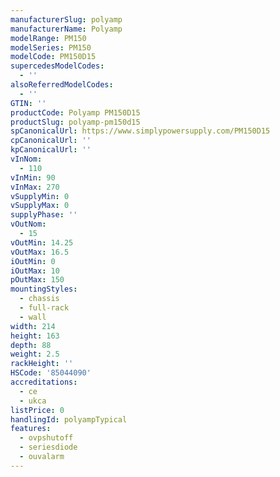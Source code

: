 ```yaml
---
manufacturerSlug: polyamp
manufacturerName: Polyamp
modelRange: PM150
modelSeries: PM150
modelCode: PM150D15
supercedesModelCodes:
  - ''
alsoReferredModelCodes:
  - ''
GTIN: ''
productCode: Polyamp PM150D15
productSlug: polyamp-pm150d15
spCanonicalUrl: https://www.simplypowersupply.com/PM150D15
cpCanonicalUrl: ''
kpCanonicalUrl: ''
vInNom:
  - 110
vInMin: 90
vInMax: 270
vSupplyMin: 0
vSupplyMax: 0
supplyPhase: ''
vOutNom:
  - 15
vOutMin: 14.25
vOutMax: 16.5
iOutMin: 0
iOutMax: 10
pOutMax: 150
mountingStyles:
  - chassis
  - full-rack
  - wall
width: 214
height: 163
depth: 88
weight: 2.5
rackHeight: ''
HSCode: '85044090'
accreditations:
  - ce
  - ukca
listPrice: 0
handlingId: polyampTypical
features:
  - ovpshutoff
  - seriesdiode
  - ouvalarm
---
```

